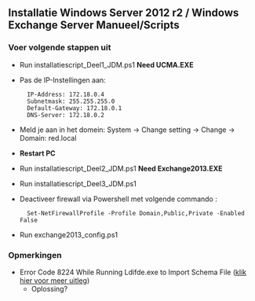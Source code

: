 ## Installatie Windows Server 2012 r2 / Windows Exchange Server Manueel/Scripts

### Voer volgende stappen uit
- Run installatiescript_Deel1_JDM.ps1 **Need UCMA.EXE**
- Pas de IP-Instellingen aan:

		IP-Address: 172.18.0.4
		Subnetmask: 255.255.255.0
		Default-Gateway: 172.18.0.1
		DNS-Server: 172.18.0.2

- Meld je aan in het domein: System -> Change setting -> Change -> Domain: red.local
- **Restart PC**
- Run installatiescript_Deel2_JDM.ps1 **Need Exchange2013.EXE**

- Run installatiescript_Deel3_JDM.ps1

- Deactiveer firewall via Powershell met volgende commando :

		Set-NetFirewallProfile -Profile Domain,Public,Private -Enabled False

- Run exchange2013_config.ps1

### Opmerkingen

- Error Code 8224 While Running Ldifde.exe to Import Schema File ([klik hier voor meer uitleg](https://practical365.com/exchange-server/error-code-8224-running-ldifde-exe-import-schema-file/))
	- Oplossing?
